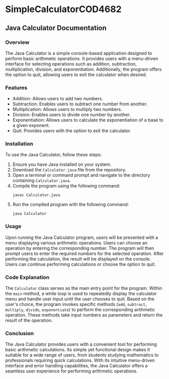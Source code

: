 # SimpleCalculatorCOD4682
## Java Calculator Documentation

### Overview
The Java Calculator is a simple console-based application designed to perform basic arithmetic operations. It provides users with a menu-driven interface for selecting operations such as addition, subtraction, multiplication, division, and exponentiation. Additionally, the program offers the option to quit, allowing users to exit the calculator when desired.

### Features
- Addition: Allows users to add two numbers.
- Subtraction: Enables users to subtract one number from another.
- Multiplication: Allows users to multiply two numbers.
- Division: Enables users to divide one number by another.
- Exponentiation: Allows users to calculate the exponentiation of a base to a given exponent.
- Quit: Provides users with the option to exit the calculator.

### Installation
To use the Java Calculator, follow these steps:
1. Ensure you have Java installed on your system.
2. Download the `Calculator.java` file from the repository.
3. Open a terminal or command prompt and navigate to the directory containing `Calculator.java`.
4. Compile the program using the following command:
   ```
   javac Calculator.java
   ```
5. Run the compiled program with the following command:
   ```
   java Calculator
   ```

### Usage
Upon running the Java Calculator program, users will be presented with a menu displaying various arithmetic operations. Users can choose an operation by entering the corresponding number. The program will then prompt users to enter the required numbers for the selected operation. After performing the calculation, the result will be displayed on the console. Users can continue performing calculations or choose the option to quit.

### Code Explanation
The `Calculator` class serves as the main entry point for the program. Within the `main` method, a while loop is used to repeatedly display the calculator menu and handle user input until the user chooses to quit. Based on the user's choice, the program invokes specific methods (`add`, `subtract`, `multiply`, `divide`, `exponentiate`) to perform the corresponding arithmetic operation. These methods take input numbers as parameters and return the result of the operation.

### Conclusion
The Java Calculator provides users with a convenient tool for performing basic arithmetic calculations. Its simple yet functional design makes it suitable for a wide range of users, from students studying mathematics to professionals requiring quick calculations. With its intuitive menu-driven interface and error handling capabilities, the Java Calculator offers a seamless user experience for performing arithmetic operations.
